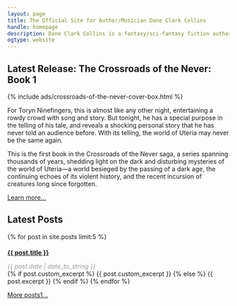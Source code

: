 ```yaml
---
layout: page
title: The Official Site for Author/Musician Dane Clark Collins
handle: homepage
description: Dane Clark Collins is a fantasy/sci-fantasy fiction author and experimental musician from Philadelphia, PA.
ogtype: website
---
```


## Latest Release: The Crossroads of the Never: Book 1

<div class="book cover left">{% include ads/crossroads-of-the-never-cover-box.html %}</div>

For Toryn Ninefingers, this is almost like any other night, entertaining a rowdy crowd with song and story. But tonight, he has a special purpose in the telling of his tale, and reveals a shocking personal story that he has never told an audience before. With its telling, the world of Uteria may never be the same again.

This is the first book in the Crossroads of the Never saga, a series spanning thousands of years, shedding light on the dark and disturbing mysteries of the world of Uteria—a world besieged by the passing of a dark age, the continuing echoes of its violent history, and the recent incursion of creatures long since forgotten.

<a href="/crossroads-of-the-never/book-1/" class="button" title="The Crossroads of the Never: Book 1">Learn more...</a>

## Latest Posts

{% for post in site.posts limit:5 %}
<h4 style="margin-bottom:0"><a href="{{ site.prefix  }}{{ post.url }}">{{ post.title }}</a></h4>
<p style="margin-bottom:0;color:#999;font-style:italic;">{{ post.date | date_to_string }}</p>
{% if post.custom_excerpt %}
{{ post.custom_excerpt }}
{% else %}
{{ post.excerpt }}
{% endif %}
{% endfor %}

<a href="/blog/" class="button" title="Dane Clark Collins Blog">More posts1...</a>

